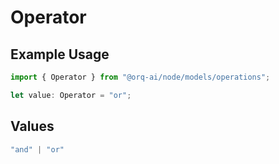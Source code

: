 # Operator

## Example Usage

```typescript
import { Operator } from "@orq-ai/node/models/operations";

let value: Operator = "or";
```

## Values

```typescript
"and" | "or"
```